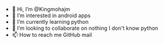 - 👋 Hi, I’m @Kingmohajm
- 👀 I’m interested in android apps
- 🌱 I’m currently learning python
- 💞️ I’m looking to collaborate on nothing I don't know python
- 📫 How to reach me GitHub mail

<!---
Kingmohajm/Kingmohajm is a ✨ special ✨ repository because its `README.md` (this file) appears on your GitHub profile.
You can click the Preview link to take a look at your changes.
--->
